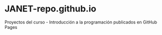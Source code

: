 # JANET-repo.github.io
Proyectos del curso - Introducción a la programación publicados en GitHub Pages
